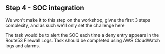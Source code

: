 ## Step 4 - SOC integration


We won't make it to this step on the workshop, givne the first 3 steps complexity, 
and as such we'll only set the challenge here


The task would be to alert the SOC each time a deny entry appears in the Route53 Firewall Logs. 
Task should be completed using AWS CloudWatch logs and alarms. 